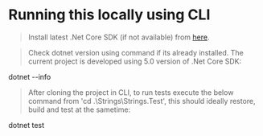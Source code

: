 # Running this locally using CLI

> Install latest .Net Core SDK (if not available) from [here](https://dotnet.microsoft.com/download).

> Check dotnet version using command if its already installed. The current project is developed using 5.0 version of .Net Core SDK:

dotnet --info

> After cloning the project in CLI, to run tests execute the below command from 'cd .\Strings\Strings.Test', this should ideally restore, build and test at the sametime:

dotnet test

